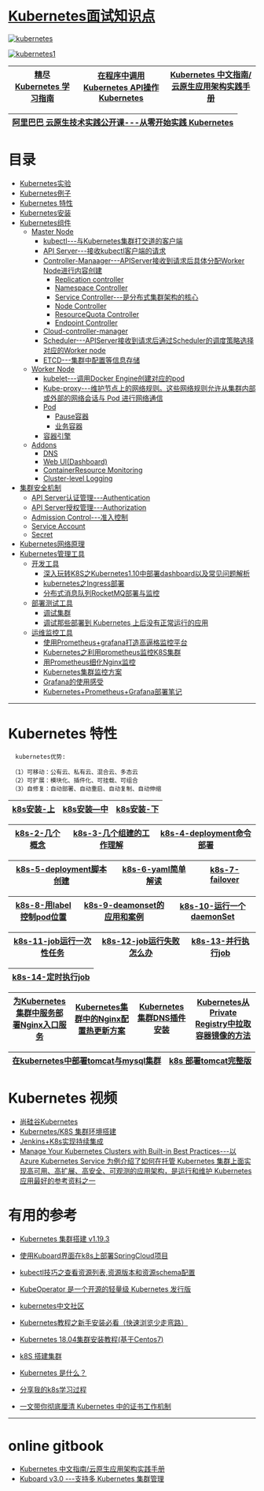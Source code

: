 
# [Kubernetes面试知识点](https://github.com/stevenli91748/Big-Data/blob/master/Kubernetes/Kubernetes%E9%9D%A2%E8%AF%95%E7%9F%A5%E8%AF%86%E7%82%B9/README.md)

<a href="https://ibb.co/mqHJ8Fc"><img src="https://i.ibb.co/wWKysrz/kubernetes.png" alt="kubernetes" border="0"></a>

<a href="https://ibb.co/d4W0MVT"><img src="https://i.ibb.co/tpmMKvG/kubernetes1.png" alt="kubernetes1" border="0"></a>


[精尽 Kubernetes 学习指南](http://svip.iocoder.cn/Kubernetes/tutorials/)|[在程序中调用Kubernetes API操作Kubernetes](https://github.com/stevenli91748/Big-Data/blob/master/Kubernetes/Kubernetes%20API/README.md)|[Kubernetes 中文指南/云原生应用架构实践手册](https://jimmysong.io/kubernetes-handbook/)|
---|---|---|

[阿里巴巴 云原生技术实践公开课---从零开始实践 Kubernetes](https://developer.aliyun.com/lesson_2174_21484#_21484)|
---|



# 目录

* [Kubernetes实验](https://github.com/stevenli91748/Big-Data/blob/master/Kubernetes/Kubernetes%E5%AE%9E%E9%AA%8C/README.md)
* [Kubernetes例子](https://github.com/stevenli91748/Big-Data/blob/master/Kubernetes/Kubernetes%E4%BE%8B%E5%AD%90/README.md)
* [Kubernetes 特性](#Kubernetes-特性)
* [Kubernetes安装]()
* [Kubernetes组件]()
  * [Master Node](https://github.com/stevenli91748/Big-Data/blob/master/Kubernetes/Kubernetes%E7%BB%84%E4%BB%B6/master%E8%8A%82%E7%82%B9/README.md)
    * [kubectl---与Kubernetes集群打交道的客户端]()
    * [API Server---接收kubectl客户端的请求]()
    * [Controller-Manaager---APIServer接收到请求后具体分配Worker Node进行内容创建]()
      * [Replication controller](https://github.com/stevenli91748/Big-Data/blob/master/Kubernetes/Kubernetes%E7%BB%84%E4%BB%B6/master%E8%8A%82%E7%82%B9/Controller-Manaager/Replication%20Controller.md)
      * [Namespace Controller]()
      * [Service Controller---是分布式集群架构的核心](https://github.com/stevenli91748/Big-Data/blob/master/Kubernetes/Kubernetes%E7%BB%84%E4%BB%B6/master%E8%8A%82%E7%82%B9/Controller-Manaager/Service.md)
      * [Node Controller]()
      * [ResourceQuota Controller]()
      * [Endpoint Controller]()
    * [Cloud-controller-manager]()
    * [Scheduler---APIServer接收到请求后通过Scheduler的调度策略选择对应的Worker node]()
    * [ETCD---集群中配置等信息存储](https://github.com/stevenli91748/Big-Data/blob/master/Kubernetes/Kubernetes%E7%BB%84%E4%BB%B6/master%E8%8A%82%E7%82%B9/ETCD.md)
  * [Worker Node](https://github.com/stevenli91748/Big-Data/blob/master/Kubernetes/Kubernetes%E7%BB%84%E4%BB%B6/%E5%B7%A5%E4%BD%9C%E8%8A%82%E7%82%B9/README.md)
    * [kubelet---调用Docker Engine创建对应的pod]()
    * [Kube-proxy---维护节点上的网络规则。这些网络规则允许从集群内部或外部的网络会话与 Pod 进行网络通信]()
    * [Pod](https://github.com/stevenli91748/Big-Data/blob/master/Kubernetes/Kubernetes%E7%BB%84%E4%BB%B6/%E5%B7%A5%E4%BD%9C%E8%8A%82%E7%82%B9/Pod.md)
       * [Pause容器]()
       * [业务容器]()
    * [容器引擎]()   
  * [Addons]()     
    * [DNS]()
    * [Web UI(Dashboard)]()
    * [ContainerResource Monitoring]()
    * [Cluster-level Logging]()
* [集群安全机制]()
  * [API Server认证管理---Authentication]()
  * [API Server授权管理---Authorization]()
  * [Admission Control---准入控制]()
  * [Service Account]()
  * [Secret]()
* [Kubernetes网络原理](https://github.com/stevenli91748/Big-Data/blob/master/Kubernetes/Kubernetes%E7%BD%91%E7%BB%9C%E5%8E%9F%E7%90%86/README.md)
* [Kubernetes管理工具]()       
  * [开发工具]()
    * [深入玩转K8S之Kubernetes1.10中部署dashboard以及常见问题解析](https://blog.51cto.com/devingeng/2096639?source=drt)
    * [kubernetes之Ingress部署](https://blog.51cto.com/newfly/2060587?source=drt)
    * [分布式消息队列RocketMQ部署与监控](https://blog.51cto.com/sofar/1540874?source=drt)
  * [部署测试工具]()
    * [调试集群](https://kubernetes.io/zh/docs/tasks/debug-application-cluster/debug-cluster/)
    * [调试那些部署到 Kubernetes 上后没有正常运行的应用](https://kubernetes.io/zh/docs/tasks/debug-application-cluster/debug-application/)
  * [运维监控工具]()
     * [使用Prometheus+grafana打造高逼格监控平台](https://blog.51cto.com/youerning/2050543?source=drt)
     * [Kubernetes之利用prometheus监控K8S集群](https://blog.51cto.com/newfly/2061135?source=drt)
     * [用Prometheus细化Nginx监控](https://blog.51cto.com/xujpxm/2080146?source=drt)
     * [Kubernetes集群监控方案](https://blog.51cto.com/ylw6006/2084403?source=drt)
     * [Grafana的使用感受](https://blog.51cto.com/13728665/2114392?source=drt)
     * [Kubernetes+Prometheus+Grafana部署笔记](https://blog.51cto.com/kaliarch/2160569?source=drt)
  
---

# Kubernetes 特性

      kubernetes优势:

     （1）可移动：公有云、私有云、混合云、多态云
     （2）可扩展：模块化、插件化、可挂载、可组合
     （3）自修复：自动部署、自动重启、自动复制、自动伸缩




[k8s安装-上](https://www.bilibili.com/video/av67180400)|[k8s安装—中](https://www.bilibili.com/video/av67202797)|[k8s安装-下](https://www.bilibili.com/video/av67203001)|
---|---|---|

[k8s-2-几个概念](https://www.bilibili.com/video/av67318105)|[k8s-3-几个组建的工作理解](https://www.bilibili.com/video/av67318156)|[k8s-4-deployment命令部署](https://www.bilibili.com/video/av67318193)|
---|---|---|

[k8s-5-deployment脚本创建](https://www.bilibili.com/video/av67318250)|[k8s-6-yaml简单解读](https://www.bilibili.com/video/av67318272)|[k8s-7-failover](https://www.bilibili.com/video/av67319027)|
---|---|---|


[k8s-8-用label控制pod位置](https://www.bilibili.com/video/av67387104)|[k8s-9-deamonset的应用和案例](https://www.bilibili.com/video/av67394882)|[k8s-10-运行一个daemonSet](https://www.bilibili.com/video/av67394965)|
---|---|---|

[k8s-11-job运行一次性任务](https://www.bilibili.com/video/av67395073)|[k8s-12-job运行失败怎么办](https://www.bilibili.com/video/av67395135)|[k8s-13-并行执行job](https://www.bilibili.com/video/av67395198)|
---|---|---|

[k8s-14-定时执行job](https://www.bilibili.com/video/av67395290)|
---|

[为Kubernetes集群中服务部署Nginx入口服务](https://tonybai.com/2016/11/22/deploy-nginx-service-for-the-services-in-kubernetes-cluster/)|[Kubernetes集群中的Nginx配置热更新方案](https://tonybai.com/2016/11/17/nginx-config-hot-reloading-approach-for-kubernetes-cluster/)|[Kubernetes集群DNS插件安装](https://tonybai.com/2016/10/23/install-dns-addon-for-k8s/)|[Kubernetes从Private Registry中拉取容器镜像的方法](https://tonybai.com/2016/11/16/how-to-pull-images-from-private-registry-on-kubernetes-cluster/)|
---|---|---|---|

[在kubernetes中部署tomcat与mysql集群](https://yq.aliyun.com/articles/506908)|[k8s 部署tomcat完整版](https://blog.csdn.net/weixin_34120274/article/details/92600879?utm_medium=distribute.pc_relevant.none-task-blog-searchFromBaidu-9.not_use_machine_learn_pai&depth_1-utm_source=distribute.pc_relevant.none-task-blog-searchFromBaidu-9.not_use_machine_learn_pai)|
---|---|

# Kubernetes 视频



* [尚硅谷Kubernetes](https://www.bilibili.com/video/av66617940/?spm_id_from=333.788.videocard.9)
* [Kubernetes/K8S 集群环境搭建](https://www.bilibili.com/video/av76793551?from=search&seid=18371074308858678491)
* [Jenkins+K8s实现持续集成](https://www.imooc.com/learn/1112)
* [Manage Your Kubernetes Clusters with Built-in Best Practices---以 Azure Kubernetes Service 为例介绍了如何在托管 Kubernetes 集群上面实现高可用、高扩展、高安全、可观测的应用架构，是运行和维护 Kubernetes 应用最好的参考资料之一](https://info.microsoft.com/ww-thankyou-manage-your-kubernetes-clusters-with-built-in-best-practices-vdeo?LCID=EN-US)

# 有用的参考

* [Kubernetes 集群搭建 v1.19.3](https://blog.csdn.net/Liing0/article/details/111060199)
* [使用Kuboard界面在k8s上部署SpringCloud项目](https://www.cnblogs.com/sanduzxcvbnm/p/13207317.html)

* [kubectl技巧之查看资源列表,资源版本和资源schema配置](https://www.cnblogs.com/tylerzhou/p/11043285.html)
* [KubeOperator 是一个开源的轻量级 Kubernetes 发行版](https://github.com/KubeOperator/KubeOperator)
* [kubernetes中文社区](https://www.kubernetes.org.cn/)
* [Kubernetes教程之新手安装必看（快速浏览少走弯路）](https://segmentfault.com/a/1190000022809164)
* [ Kubernetes 18.04集群安装教程(基于Centos7)](https://learnku.com/docs/go-micro-build/1.0/kubernetes-1804-cluster-installation-tutorial-based-on-centos7/8877)
* [k8S 搭建集群](https://www.shuzhiduo.com/A/Ae5RKvVYdQ/)
* [Kubernetes 是什么？](https://kubernetes.io/zh/docs/concepts/overview/what-is-kubernetes/)
* [分享我的k8s学习过程](https://zhuanlan.zhihu.com/p/262181124?utm_source=wechat_session&utm_medium=social&utm_oi=991812777480134656)
* [一文带你彻底厘清 Kubernetes 中的证书工作机制](https://zhuanlan.zhihu.com/p/142990931)

---

# online gitbook

* [Kubernetes 中文指南/云原生应用架构实践手册](https://jimmysong.io/kubernetes-handbook/)
* [Kuboard v3.0 ---支持多 Kubernetes 集群管理](https://kuboard.cn/install/install-dashboard.html)

